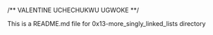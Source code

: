 /** VALENTINE UCHECHUKWU UGWOKE **/

This is a README.md file for 0x13-more_singly_linked_lists directory
